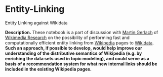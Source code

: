 # Entity-Linking
Entity Linking against Wikidata

**Description.** These notebook is a part of discussion with [Martin Gerlach](https://martingerlach.github.io/about/) of [Wikimedia Research](https://research.wikimedia.org/) on the possibility of performing fast and computationally efficient entity linking from [Wikipedia](https://www.wikipedia.org/) pages to [Wikidata](https://www.wikidata.org/wiki/Wikidata:Main_Page). **Such an approach, if possible to develop, would help improve our understanding of the distributive semantics of Wikipedia (e.g. by enriching the data sets used in topic modeling), and could serve as a basis of a recommendation system for what new internal links should be included in the existing Wikipedia pages**.
